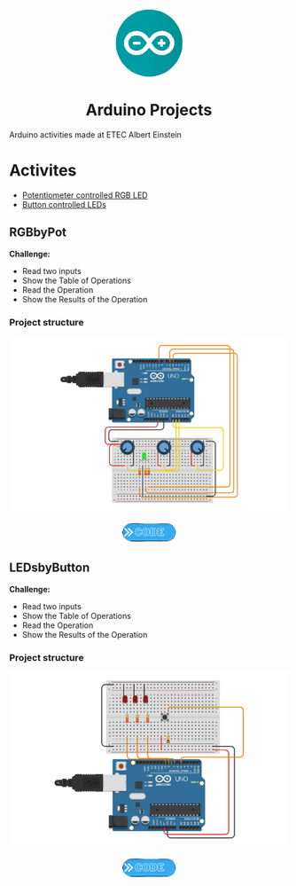 <p align="center">
  <img src="Arduino_IDE_Logo.png" />
</p>
<h1 align="center">Arduino Projects</h1>

Arduino activities made at ETEC Albert Einstein

Activites
=================
<!--ts-->
   * [Potentiometer controlled RGB LED](#RGBbyPot)
   * [Button controlled LEDs](#LEDsbyButton)
<!--te-->
## RGBbyPot
**Challenge:**
* Read two inputs 
* Show the Table of Operations
* Read the Operation
* Show the Results of the Operation

### Project structure
![physical config](RGBbyPot/RGBbyPot.png)
>
<p align="center"> 
  <a href="https://github.com/VictorL-Santos/TinkerCadProjects/blob/main/RGBbyPot/Code"><img src="button.png"></a>
</p>

## LEDsbyButton
**Challenge:**
* Read two inputs
* Show the Table of Operations
* Read the Operation
* Show the Results of the Operation

### Project structure
![physical config](LEDsByButton/LEDbyButton.png)
>
<p align="center"> 
  <a href="https://github.com/VictorL-Santos/TinkerCadProjects/blob/main/LEDsByButton/Code"><img src="button.png"></a>
</p>
